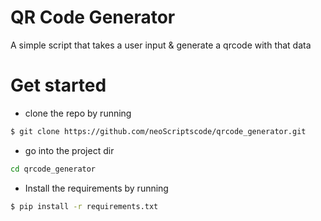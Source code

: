 # QR Code Generator

A simple script that takes a user input & generate a qrcode with that data

# Get started

- clone the repo by running
```bash
$ git clone https://github.com/neoScriptscode/qrcode_generator.git
```

- go into the project dir
```bash
cd qrcode_generator
```

- Install the requirements by running

```bash
$ pip install -r requirements.txt 
```
